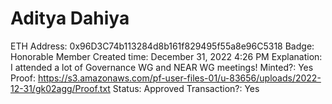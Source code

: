 # Aditya Dahiya

ETH Address: 0x96D3C74b113284d8b161f829495f55a8e96C5318
Badge: Honorable Member
Created time: December 31, 2022 4:26 PM
Explanation: I attended a lot of Governance WG and NEAR WG meetings!
Minted?: Yes
Proof: https://s3.amazonaws.com/pf-user-files-01/u-83656/uploads/2022-12-31/gk02agg/Proof.txt
Status: Approved
Transaction?: Yes